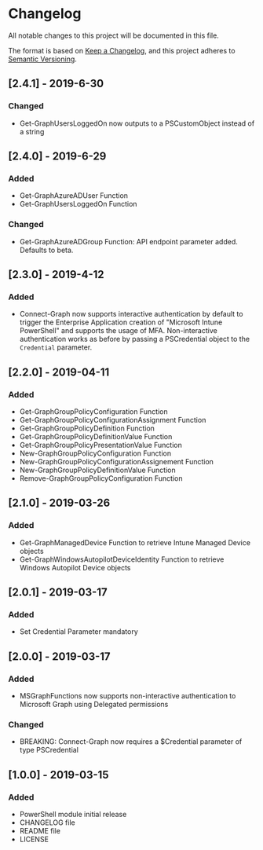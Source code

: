 # Changelog
All notable changes to this project will be documented in this file.

The format is based on [Keep a Changelog](https://keepachangelog.com/en/1.0.0/),
and this project adheres to [Semantic Versioning](https://semver.org/spec/v2.0.0.html).

## [2.4.1] - 2019-6-30
### Changed
- Get-GraphUsersLoggedOn now outputs to a PSCustomObject instead of a string

## [2.4.0] - 2019-6-29
### Added
- Get-GraphAzureADUser Function
- Get-GraphUsersLoggedOn Function

### Changed
- Get-GraphAzureADGroup Function: API endpoint parameter added. Defaults to beta.

## [2.3.0] - 2019-4-12
### Added
- Connect-Graph now supports interactive authentication by default to trigger the Enterprise Application creation of "Microsoft Intune PowerShell" and supports the usage of MFA. Non-interactive authentication works as before by passing a PSCredential object to the `Credential` parameter.

## [2.2.0] - 2019-04-11
### Added
- Get-GraphGroupPolicyConfiguration Function
- Get-GraphGroupPolicyConfigurationAssignment Function
- Get-GraphGroupPolicyDefinition Function
- Get-GraphGroupPolicyDefinitionValue Function
- Get-GraphGroupPolicyPresentationValue Function
- New-GraphGroupPolicyConfiguration Function
- New-GraphGroupPolicyConfigurationAssignement Function
- New-GraphGroupPolicyDefinitionValue Function
- Remove-GraphGroupPolicyConfiguration Function

## [2.1.0] - 2019-03-26
### Added
- Get-GraphManagedDevice Function to retrieve Intune Managed Device objects
- Get-GraphWindowsAutopilotDeviceIdentity Function to retrieve Windows Autopilot Device objects

## [2.0.1] - 2019-03-17
### Added
- Set Credential Parameter mandatory

## [2.0.0] - 2019-03-17
### Added
- MSGraphFunctions now supports non-interactive authentication to Microsoft Graph using Delegated permissions

### Changed
- BREAKING: Connect-Graph now requires a $Credential parameter of type PSCredential

## [1.0.0] - 2019-03-15
### Added
- PowerShell module initial release
- CHANGELOG file
- README file
- LICENSE